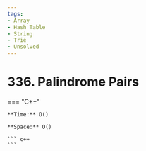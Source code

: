 ```yaml
---
tags:
- Array
- Hash Table
- String
- Trie
- Unsolved
---
```



# 336. Palindrome Pairs

=== "C++"

    **Time:** O()

    **Space:** O()

    ``` c++
    ```